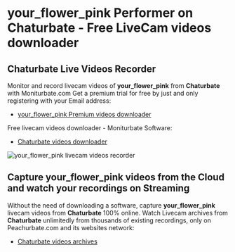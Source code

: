 # your_flower_pink Performer on Chaturbate - Free LiveCam videos downloader

## Chaturbate Live Videos Recorder

Monitor and record livecam videos of **your_flower_pink** from **Chaturbate** with Moniturbate.com
Get a premium trial for free by just and only registering with your Email address:
* [your_flower_pink Premium videos downloader](https://moniturbate.com/request-demo-licence-key.html)

Free livecam videos downloader - Moniturbate Software:
* [Chaturbate videos downloader](https://moniturbate.com/moniturbate-download-software.html)

![your_flower_pink livecam videos recorder](https://peachurnet.com/templates/moniturbate-software.png)


## Capture your_flower_pink videos from the Cloud and watch your recordings on Streaming

Without the need of downloading a software, capture **your_flower_pink** livecam videos from **Chaturbate** 100% online.
Watch Livecam archives from **Chaturbate** unlimitedly from thousands of existing recordings, only on Peachurbate.com and its websites network:
* [Chaturbate videos archives](https://peachurnet.com/)